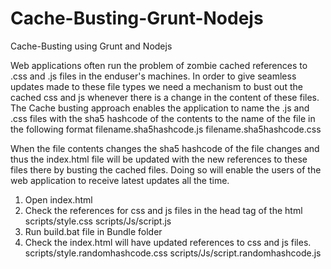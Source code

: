 # Cache-Busting-Grunt-Nodejs
Cache-Busting using Grunt and Nodejs

Web applications often run the problem of zombie cached references to .css and .js files in the enduser's machines. In order to give seamless updates made to these file types we need a mechanism to bust out the cached css and js whenever there is a change in the content of these files. The Cache busting approach enables the application to name the .js and .css files with the sha5 hashcode of the contents to the name of the file in the following format
	filename.sha5hashcode.js
	filename.sha5hashcode.css

When the file contents changes the sha5 hashcode of the file changes and thus the index.html file will be updated with the new references to these files there by busting the cached files. Doing so will enable the users of the web application to receive latest updates all the time.

1. Open index.html
2. Check the references for css and js files in the head tag of the html
		scripts/style.css
		scripts/Js/script.js
3. Run build.bat file in Bundle folder
4. Check the index.html will have updated references to css and js files.
	scripts/style.randomhashcode.css
	scripts/Js/script.randomhashcode.js
